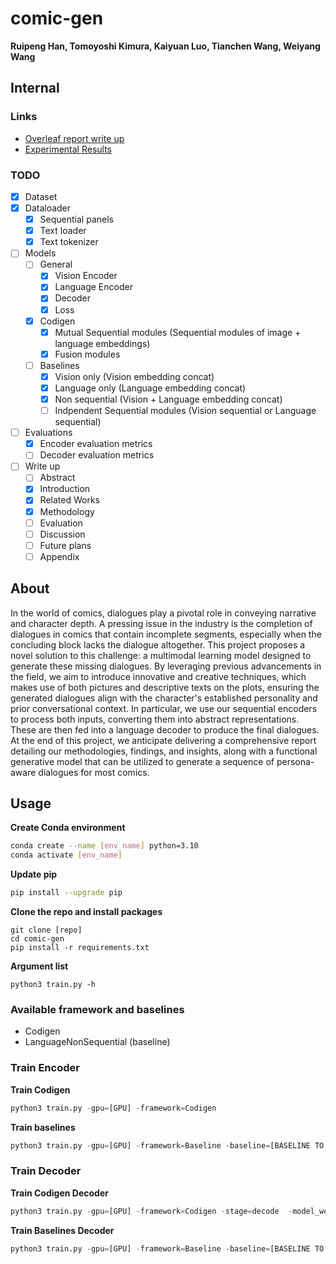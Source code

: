 # comic-gen

**Ruipeng Han, Tomoyoshi Kimura, Kaiyuan Luo, Tianchen Wang, Weiyang Wang**

## Internal

### Links

- [Overleaf report write up](https://www.overleaf.com/read/bbhrzrgfqcst#65c342)
- [Experimental Results](https://docs.google.com/spreadsheets/d/1LtugnDpvXAg4tg7iXpLiMLymPbm5JdXk3aWUOmo4b2o/edit?usp=sharing)

### TODO

- [X] Dataset
- [X] Dataloader
  - [X] Sequential panels
  - [X] Text loader
  - [X] Text tokenizer
- [ ] Models
  - [ ] General
    - [X] Vision Encoder
    - [X] Language Encoder
    - [X] Decoder
    - [X] Loss
  - [X] Codigen
    - [X] Mutual Sequential modules (Sequential modules of image + language embeddings)
    - [X] Fusion modules
  - [ ] Baselines
    - [X] Vision only (Vision embedding concat)
    - [X] Language only (Language embedding concat)
    - [X] Non sequential (Vision + Language embedding concat)
    - [ ] Indpendent Sequential modules (Vision sequential or Language sequential)
- [ ] Evaluations
  - [X] Encoder evaluation metrics
  - [ ] Decoder evaluation metrics
- [ ] Write up
  - [ ] Abstract
  - [X] Introduction
  - [X] Related Works
  - [X] Methodology
  - [ ] Evaluation
  - [ ] Discussion
  - [ ] Future plans
  - [ ] Appendix

## About

In the world of comics, dialogues play a pivotal role in conveying narrative and character depth. A pressing issue in the industry is the completion of dialogues in comics that contain incomplete segments, especially when the concluding block lacks the dialogue altogether. This project proposes a novel solution to this challenge: a multimodal learning model designed to generate these missing dialogues. By leveraging previous advancements in the field, we aim to introduce innovative and creative techniques, which makes use of both pictures and descriptive texts on the plots, ensuring the generated dialogues align with the character's established personality and prior conversational context. In particular, we use our sequential encoders to process both inputs, converting them into abstract representations. These are then fed into a language decoder to produce the final dialogues. At the end of this project, we anticipate delivering a comprehensive report detailing our methodologies, findings, and insights, along with a functional generative model that can be utilized to generate a sequence of persona-aware dialogues for most comics.

## Usage

**Create Conda environment**

```bash
conda create --name [env_name] python=3.10
conda activate [env_name]
```

**Update pip**

```bash
pip install --upgrade pip
```


**Clone the repo and install packages**

```
git clone [repo]
cd comic-gen
pip install -r requirements.txt
```

**Argument list**

```
python3 train.py -h
```

### Available framework and baselines

- Codigen
- LanguageNonSequential (baseline)

### Train Encoder

**Train Codigen**

```python
python3 train.py -gpu=[GPU] -framework=Codigen
```

**Train baselines**

```python
python3 train.py -gpu=[GPU] -framework=Baseline -baseline=[BASELINE TO RUN]
```

### Train Decoder

**Train Codigen Decoder**

```python
python3 train.py -gpu=[GPU] -framework=Codigen -stage=decode  -model_weight[PATH TO MODEL ENCODER WEIGHT]
```

**Train Baselines Decoder**

```python
python3 train.py -gpu=[GPU] -framework=Baseline -baseline=[BASELINE TO RUN] -stage=decode -model_weight[PATH TO MODEL ENCODER WEIGHT]
```

